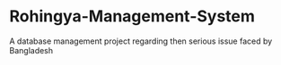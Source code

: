 # Rohingya-Management-System
A database management project regarding then serious issue faced by Bangladesh
